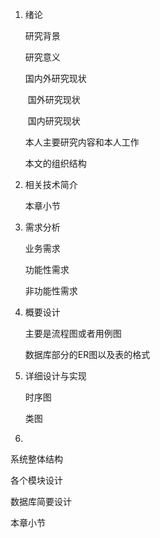 1. 绪论

   研究背景

   研究意义

   国内外研究现状

   ​	国外研究现状

   ​	国内研究现状

   本人主要研究内容和本人工作

   本文的组织结构

2. 相关技术简介

   本章小节

3. 需求分析

   业务需求

   功能性需求

   非功能性需求

4. 概要设计

   主要是流程图或者用例图 

   数据库部分的ER图以及表的格式

5. 详细设计与实现

   时序图

   类图

6. 

   系统整体结构

   各个模块设计

   数据库简要设计

   本章小节

   

   

   

   

   

   

   

   

   

   

   

   

   

   